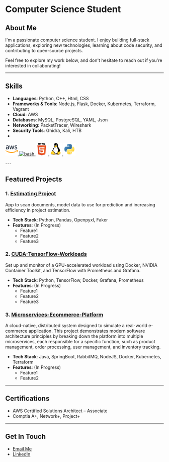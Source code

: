# Computer Science Student

## About Me

I'm a passionate computer science student. I enjoy building full-stack applications, exploring new technologies, learning about code security, and contributing to open-source projects.

Feel free to explore my work below, and don't hesitate to reach out if you're interested in collaborating!

---

## Skills

- **Languages**: Python, C++, Html, CSS
- **Frameworks & Tools**: Node.js, Flask, Docker, Kubernetes, Terraform, Vagrant
- **Cloud**: AWS
- **Databases**: MySQL, PostgreSQL, YAML, Json
- **Networking**: PacketTracer, Wireshark
- **Security Tools**: Ghidra, Kali, HTB
- 
<p align="left"> <a href="https://aws.amazon.com" target="_blank" rel="noreferrer"> <img src="https://raw.githubusercontent.com/devicons/devicon/master/icons/amazonwebservices/amazonwebservices-original-wordmark.svg" alt="aws" width="40" height="40"/> </a> <a href="https://www.gnu.org/software/bash/" target="_blank" rel="noreferrer"> <img src="https://www.vectorlogo.zone/logos/gnu_bash/gnu_bash-icon.svg" alt="bash" width="40" height="40"/> </a> <a href="https://www.w3.org/html/" target="_blank" rel="noreferrer"> <img src="https://raw.githubusercontent.com/devicons/devicon/master/icons/html5/html5-original-wordmark.svg" alt="html5" width="40" height="40"/> </a> <a href="https://www.linux.org/" target="_blank" rel="noreferrer"> <img src="https://raw.githubusercontent.com/devicons/devicon/master/icons/linux/linux-original.svg" alt="linux" width="40" height="40"/> </a> <a href="https://www.python.org" target="_blank" rel="noreferrer"> <img src="https://raw.githubusercontent.com/devicons/devicon/master/icons/python/python-original.svg" alt="python" width="40" height="40"/> </a> </p>
---

## Featured Projects

### 1. [Estimating Project](https://github.com/l0tkaa/EstimatingProject)
App to scan documents, model data to use for prediction and increasing efficiency in project estimation.

- **Tech Stack**: Python, Pandas, Openpyxl, Faker
- **Features**:
  (In Progress)
  - Feature1
  - Feature2
  - Feature3

### 2. [CUDA-TensorFlow-Workloads](https://github.com/l0tkaa/CUDA-TensorFlow-Workloads)
Set up and monitor of a GPU-accelerated workload using Docker, NVIDIA Container Toolkit, and TensorFlow with Prometheus and Grafana.

- **Tech Stack**: Python, TensorFlow, Docker, Grafana, Prometheus
- **Features**:
  (In Progress)
  - Feature1
  - Feature2
  - Feature3

### 3. [Microservices-Ecommerce-Platform](https://github.com/yourusername/portfolio)
A cloud-native, distributed system designed to simulate a real-world e-commerce application. This project demonstrates modern software architecture principles by breaking down the platform into multiple microservices, each responsible for a specific function, such as product management, order processing, user management, and inventory tracking.

- **Tech Stack**: Java, SpringBoot, RabbitMQ, NodeJS, Docker, Kubernetes, Terraform
- **Features**:
  (In Progress)
  - Feature1
  - Feature2

---

## Certifications
- AWS Certified Solutions Architect – Associate
- Comptia A+, Network+, Project+ 

---

## Get In Touch

- [Email Me](mailto:youremail@example.com)
- [LinkedIn](https://www.linkedin.com/in/yourlinkedin)






</ul>
</p>


<!---
l0tkaa/l0tkaa is a ✨ special ✨ repository because its `README.md` (this file) appears on your GitHub profile.
You can click the Preview link to take a look at your changes.
--->
